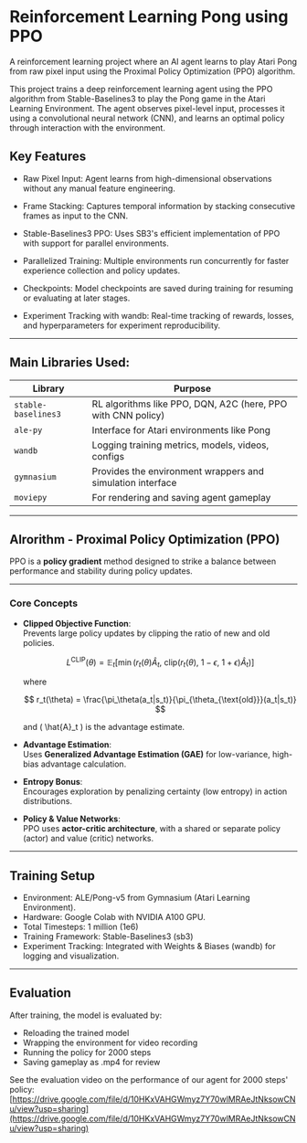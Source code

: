 # Reinforcement Learning Pong using PPO
A reinforcement learning project where an AI agent learns to play Atari Pong from raw pixel input using the Proximal Policy Optimization (PPO) algorithm.

This project trains a deep reinforcement learning agent using the PPO algorithm from Stable-Baselines3 to play the Pong game in the Atari Learning Environment. The agent observes pixel-level input, processes it using a convolutional neural network (CNN), and learns an optimal policy through interaction with the environment.

## Key Features
- Raw Pixel Input: Agent learns from high-dimensional observations without any manual feature engineering.

- Frame Stacking: Captures temporal information by stacking consecutive frames as input to the CNN.

- Stable-Baselines3 PPO: Uses SB3's efficient implementation of PPO with support for parallel environments.

- Parallelized Training: Multiple environments run concurrently for faster experience collection and policy updates.

- Checkpoints: Model checkpoints are saved during training for resuming or evaluating at later stages.

- Experiment Tracking with wandb: Real-time tracking of rewards, losses, and hyperparameters for experiment reproducibility.

---

## Main Libraries Used:

| Library              | Purpose                                                  |
|----------------------|----------------------------------------------------------|
| `stable-baselines3` | RL algorithms like PPO, DQN, A2C (here, PPO with CNN policy) |
| `ale-py`            | Interface for Atari environments like Pong               |
| `wandb`             | Logging training metrics, models, videos, configs        |
| `gymnasium`         | Provides the environment wrappers and simulation interface |
| `moviepy`           | For rendering and saving agent gameplay                  |

---

## Alrorithm - Proximal Policy Optimization (PPO)

PPO is a **policy gradient** method designed to strike a balance between performance and stability during policy updates.

---

### Core Concepts

- **Clipped Objective Function**:  
  Prevents large policy updates by clipping the ratio of new and old policies.

  $$
  L^{\text{CLIP}}(\theta) = \mathbb{E}_t \left[ \min\left(r_t(\theta)\hat{A}_t,\ \text{clip}(r_t(\theta),\ 1 - \epsilon,\ 1 + \epsilon)\hat{A}_t \right) \right]
  $$

  where

  $$
  r_t(\theta) = \frac{\pi_\theta(a_t|s_t)}{\pi_{\theta_{\text{old}}}(a_t|s_t)}
  $$

  and \( \hat{A}_t \) is the advantage estimate.


- **Advantage Estimation**:  
  Uses **Generalized Advantage Estimation (GAE)** for low-variance, high-bias advantage calculation.

- **Entropy Bonus**:  
  Encourages exploration by penalizing certainty (low entropy) in action distributions.

- **Policy & Value Networks**:  
  PPO uses **actor-critic architecture**, with a shared or separate policy (actor) and value (critic) networks.

---

## Training Setup
- Environment: ALE/Pong-v5 from Gymnasium (Atari Learning Environment).
- Hardware: Google Colab with NVIDIA A100 GPU.
- Total Timesteps: 1 million (1e6)
- Training Framework: Stable-Baselines3 (sb3)
- Experiment Tracking: Integrated with Weights & Biases (wandb) for logging and visualization.

---

## Evaluation
After training, the model is evaluated by:
- Reloading the trained model
- Wrapping the environment for video recording
- Running the policy for 2000 steps
- Saving gameplay as .mp4 for review

See the evaluation video on the performance of our agent for 2000 steps' policy: [https://drive.google.com/file/d/10HKxVAHGWmyz7Y70wlMRAeJtNksowCNu/view?usp=sharing](https://drive.google.com/file/d/10HKxVAHGWmyz7Y70wlMRAeJtNksowCNu/view?usp=sharing)
